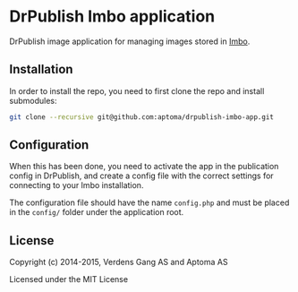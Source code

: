 DrPublish Imbo application
==================
DrPublish image application for managing images stored in [Imbo](https://github.com/imbo/imbo).

## Installation
In order to install the repo, you need to first clone the repo and install submodules:

```sh
git clone --recursive git@github.com:aptoma/drpublish-imbo-app.git
```

## Configuration
When this has been done, you need to activate the app in the publication config in DrPublish, and create a config file with the correct settings for connecting to your Imbo installation.

The configuration file should have the name `config.php` and must be placed in the `config/` folder under the application root.

## License
Copyright (c) 2014-2015, Verdens Gang AS and Aptoma AS

Licensed under the MIT License
